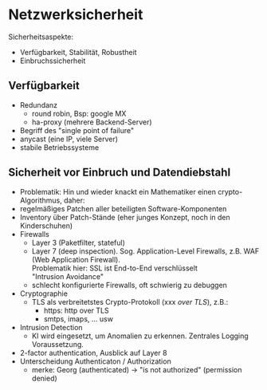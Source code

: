 # Netzwerksicherheit
Sicherheitsaspekte:
- Verfügbarkeit, Stabilität, Robustheit
- Einbruchssicherheit

## Verfügbarkeit
- Redundanz
  - round robin, Bsp: google MX
  - ha-proxy (mehrere Backend-Server)
- Begriff des "single point of failure"  
- anycast (eine IP, viele Server)
- stabile Betriebssysteme

## Sicherheit vor Einbruch und Datendiebstahl
- Problematik: Hin und wieder knackt ein Mathematiker einen crypto-Algorithmus, daher:
- regelmäßiges Patchen aller beteiligten Software-Komponenten
- Inventory über Patch-Stände (eher junges Konzept, noch in den Kinderschuhen)
- Firewalls
  - Layer 3 (Paketfilter, stateful)
  - Layer 7 (deep inspection). Sog. Application-Level Firewalls, z.B. WAF (Web Application Firewall).  
  Problematik hier: SSL ist End-to-End verschlüsselt  
  "Intrusion Avoidance"
  - schlecht konfigurierte Firewalls, oft schwierig zu debuggen
- Cryptographie
  - TLS als verbreitetstes Crypto-Protokoll (xxx *over TLS*), z.B.:
    - https: http over TLS
    - smtps, imaps, ... usw
- Intrusion Detection
  - KI wird eingesetzt, um Anomalien zu erkennen. Zentrales Logging Voraussetzung.
- 2-factor authentication, Ausblick auf Layer 8
- Unterscheidung Authenticaton / Authorization
  - merke: Georg (authenticated) -> "is not authorized" (permission denied)






